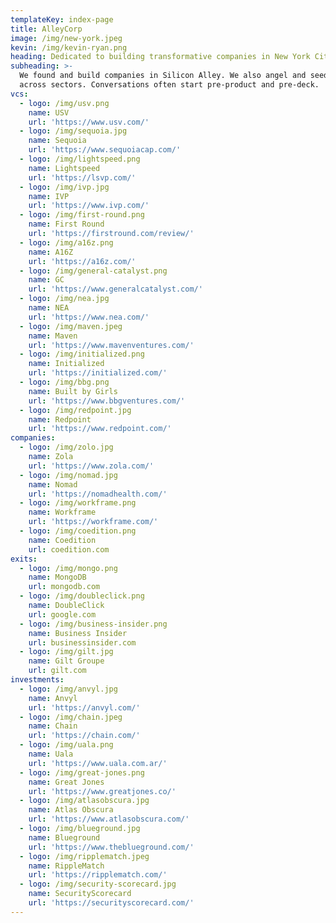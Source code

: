 ```yaml
---
templateKey: index-page
title: AlleyCorp
image: /img/new-york.jpeg
kevin: /img/kevin-ryan.png
heading: Dedicated to building transformative companies in New York City.
subheading: >-
  We found and build companies in Silicon Alley. We also angel and seed invest
  across sectors. Conversations often start pre-product and pre-deck.
vcs:
  - logo: /img/usv.png
    name: USV
    url: 'https://www.usv.com/'
  - logo: /img/sequoia.jpg
    name: Sequoia
    url: 'https://www.sequoiacap.com/'
  - logo: /img/lightspeed.png
    name: Lightspeed
    url: 'https://lsvp.com/'
  - logo: /img/ivp.jpg
    name: IVP
    url: 'https://www.ivp.com/'
  - logo: /img/first-round.png
    name: First Round
    url: 'https://firstround.com/review/'
  - logo: /img/a16z.png
    name: A16Z
    url: 'https://a16z.com/'
  - logo: /img/general-catalyst.png
    name: GC
    url: 'https://www.generalcatalyst.com/'
  - logo: /img/nea.jpg
    name: NEA
    url: 'https://www.nea.com/'
  - logo: /img/maven.jpeg
    name: Maven
    url: 'https://www.mavenventures.com/'
  - logo: /img/initialized.png
    name: Initialized
    url: 'https://initialized.com/'
  - logo: /img/bbg.png
    name: Built by Girls
    url: 'https://www.bbgventures.com/'
  - logo: /img/redpoint.jpg
    name: Redpoint
    url: 'https://www.redpoint.com/'
companies:
  - logo: /img/zolo.jpg
    name: Zola
    url: 'https://www.zola.com/'
  - logo: /img/nomad.jpg
    name: Nomad
    url: 'https://nomadhealth.com/'
  - logo: /img/workframe.png
    name: Workframe
    url: 'https://workframe.com/'
  - logo: /img/coedition.png
    name: Coedition
    url: coedition.com
exits:
  - logo: /img/mongo.png
    name: MongoDB
    url: mongodb.com
  - logo: /img/doubleclick.png
    name: DoubleClick
    url: google.com
  - logo: /img/business-insider.png
    name: Business Insider
    url: businessinsider.com
  - logo: /img/gilt.jpg
    name: Gilt Groupe
    url: gilt.com
investments:
  - logo: /img/anvyl.jpg
    name: Anvyl
    url: 'https://anvyl.com/'
  - logo: /img/chain.jpeg
    name: Chain
    url: 'https://chain.com/'
  - logo: /img/uala.png
    name: Uala
    url: 'https://www.uala.com.ar/'
  - logo: /img/great-jones.png
    name: Great Jones
    url: 'https://www.greatjones.co/'
  - logo: /img/atlasobscura.jpg
    name: Atlas Obscura
    url: 'https://www.atlasobscura.com/'
  - logo: /img/blueground.jpg
    name: Blueground
    url: 'https://www.theblueground.com/'
  - logo: /img/ripplematch.jpeg
    name: RippleMatch
    url: 'https://ripplematch.com/'
  - logo: /img/security-scorecard.jpg
    name: SecurityScorecard
    url: 'https://securityscorecard.com/'
---
```


